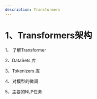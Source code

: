 ```yaml
---
description: Transformers
---
```


# 1、Transformers架构



1、 了解Transformer

2、DataSets 库

3、Tokenizers 库

4、对模型的微调

5、主要的NLP任务

